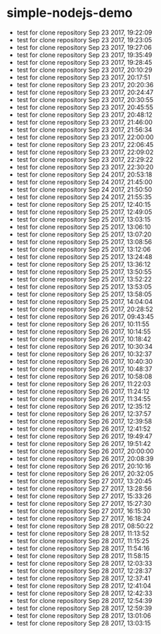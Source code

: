 # simple-nodejs-demo
* test for clone repository Sep 23 2017, 19:22:09
* test for clone repository Sep 23 2017, 19:23:05
* test for clone repository Sep 23 2017, 19:27:06
* test for clone repository Sep 23 2017, 19:35:49
* test for clone repository Sep 23 2017, 19:28:45
* test for clone repository Sep 23 2017, 20:10:29
* test for clone repository Sep 23 2017, 20:17:51
* test for clone repository Sep 23 2017, 20:20:36
* test for clone repository Sep 23 2017, 20:24:47
* test for clone repository Sep 23 2017, 20:30:55
* test for clone repository Sep 23 2017, 20:45:55
* test for clone repository Sep 23 2017, 20:48:12
* test for clone repository Sep 23 2017, 21:46:00
* test for clone repository Sep 23 2017, 21:56:34
* test for clone repository Sep 23 2017, 22:00:00
* test for clone repository Sep 23 2017, 22:06:45
* test for clone repository Sep 23 2017, 22:09:02
* test for clone repository Sep 23 2017, 22:29:22
* test for clone repository Sep 23 2017, 22:30:20
* test for clone repository Sep 24 2017, 20:53:18
* test for clone repository Sep 24 2017, 21:45:00
* test for clone repository Sep 24 2017, 21:50:50
* test for clone repository Sep 24 2017, 21:55:35
* test for clone repository Sep 25 2017, 12:40:15
* test for clone repository Sep 25 2017, 12:49:05
* test for clone repository Sep 25 2017, 13:03:15
* test for clone repository Sep 25 2017, 13:06:10
* test for clone repository Sep 25 2017, 13:07:20
* test for clone repository Sep 25 2017, 13:08:56
* test for clone repository Sep 25 2017, 13:12:06
* test for clone repository Sep 25 2017, 13:24:48
* test for clone repository Sep 25 2017, 13:36:12
* test for clone repository Sep 25 2017, 13:50:55
* test for clone repository Sep 25 2017, 13:52:22
* test for clone repository Sep 25 2017, 13:53:05
* test for clone repository Sep 25 2017, 13:58:05
* test for clone repository Sep 25 2017, 14:04:04
* test for clone repository Sep 25 2017, 20:28:52
* test for clone repository Sep 26 2017, 09:43:45
* test for clone repository Sep 26 2017, 10:11:55
* test for clone repository Sep 26 2017, 10:14:55
* test for clone repository Sep 26 2017, 10:18:42
* test for clone repository Sep 26 2017, 10:30:34
* test for clone repository Sep 26 2017, 10:32:37
* test for clone repository Sep 26 2017, 10:40:30
* test for clone repository Sep 26 2017, 10:48:37
* test for clone repository Sep 26 2017, 10:58:08
* test for clone repository Sep 26 2017, 11:22:03
* test for clone repository Sep 26 2017, 11:24:12
* test for clone repository Sep 26 2017, 11:34:55
* test for clone repository Sep 26 2017, 12:35:12
* test for clone repository Sep 26 2017, 12:37:57
* test for clone repository Sep 26 2017, 12:39:58
* test for clone repository Sep 26 2017, 12:41:52
* test for clone repository Sep 26 2017, 19:49:47
* test for clone repository Sep 26 2017, 19:51:42
* test for clone repository Sep 26 2017, 20:00:00
* test for clone repository Sep 26 2017, 20:08:39
* test for clone repository Sep 26 2017, 20:10:16
* test for clone repository Sep 26 2017, 20:32:05
* test for clone repository Sep 27 2017, 13:20:45
* test for clone repository Sep 27 2017, 13:28:56
* test for clone repository Sep 27 2017, 15:33:26
* test for clone repository Sep 27 2017, 15:27:30
* test for clone repository Sep 27 2017, 16:15:30
* test for clone repository Sep 27 2017, 16:18:24
* test for clone repository Sep 28 2017, 08:50:22
* test for clone repository Sep 28 2017, 11:13:52
* test for clone repository Sep 28 2017, 11:15:25
* test for clone repository Sep 28 2017, 11:54:16
* test for clone repository Sep 28 2017, 11:58:15
* test for clone repository Sep 28 2017, 12:03:33
* test for clone repository Sep 28 2017, 12:28:37
* test for clone repository Sep 28 2017, 12:37:41
* test for clone repository Sep 28 2017, 12:41:04
* test for clone repository Sep 28 2017, 12:42:33
* test for clone repository Sep 28 2017, 12:54:39
* test for clone repository Sep 28 2017, 12:59:39
* test for clone repository Sep 28 2017, 13:01:06
* test for clone repository Sep 28 2017, 13:03:15